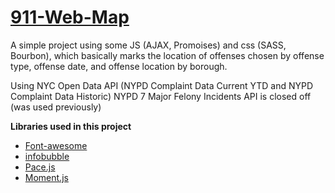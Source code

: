 # [911-Web-Map](http://malbaron0.github.io/911-Web-Map/)

A simple project using some JS (AJAX, Promoises) and css (SASS, Bourbon), which basically marks the location of offenses chosen by offense type, offense date, and offense location by borough. 

Using NYC Open Data API (NYPD Complaint Data Current YTD and NYPD Complaint Data Historic)
NYPD 7 Major Felony Incidents API is closed off (was used previously)


**Libraries used in this project** 
- [Font-awesome](http://fontawesome.io/)
- [infobubble](https://github.com/googlemaps/js-info-bubble)
- [Pace.js](http://github.hubspot.com/pace/docs/welcome/)
- [Moment.js](http://momentjs.com/)